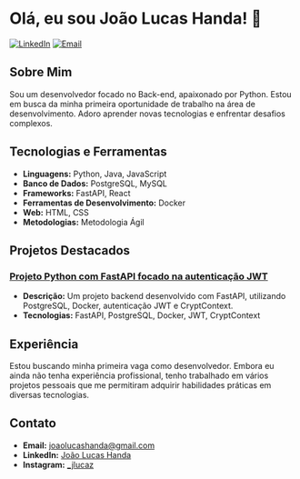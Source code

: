 # Olá, eu sou João Lucas Handa! 👋

[![LinkedIn](https://img.shields.io/badge/LinkedIn-blue?style=for-the-badge&logo=linkedin)](https://www.linkedin.com/in/joao-lucas-handa)
[![Email](https://img.shields.io/badge/Email-red?style=for-the-badge&logo=gmail)](mailto:joaolucashanda@gmail.com)

## Sobre Mim

Sou um desenvolvedor focado no Back-end, apaixonado por Python. Estou em busca da minha primeira oportunidade de trabalho na área de desenvolvimento. Adoro aprender novas tecnologias e enfrentar desafios complexos.

## Tecnologias e Ferramentas

- **Linguagens:** Python, Java, JavaScript
- **Banco de Dados:** PostgreSQL, MySQL
- **Frameworks:** FastAPI, React
- **Ferramentas de Desenvolvimento:** Docker
- **Web:** HTML, CSS
- **Metodologias:** Metodologia Ágil

## Projetos Destacados

### [Projeto Python com FastAPI focado na autenticação JWT](https://github.com/JoaoLucasYudi/auth-fastapi)
- **Descrição:** Um projeto backend desenvolvido com FastAPI, utilizando PostgreSQL, Docker, autenticação JWT e CryptContext.
- **Tecnologias:** FastAPI, PostgreSQL, Docker, JWT, CryptContext

## Experiência

Estou buscando minha primeira vaga como desenvolvedor. Embora eu ainda não tenha experiência profissional, tenho trabalhado em vários projetos pessoais que me permitiram adquirir habilidades práticas em diversas tecnologias.

## Contato

- **Email:** [joaolucashanda@gmail.com](mailto:joaolucashanda@gmail.com)
- **LinkedIn:** [João Lucas Handa](https://www.linkedin.com/in/joao-lucas-handa)
- **Instagram:** [_jlucaz](https://www.instagram.com/_jlucaz/)
